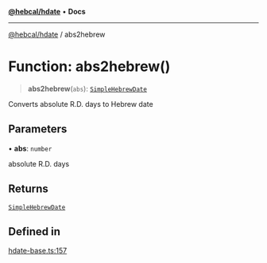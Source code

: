 [**@hebcal/hdate**](../README.md) • **Docs**

***

[@hebcal/hdate](../globals.md) / abs2hebrew

# Function: abs2hebrew()

> **abs2hebrew**(`abs`): [`SimpleHebrewDate`](../type-aliases/SimpleHebrewDate.md)

Converts absolute R.D. days to Hebrew date

## Parameters

• **abs**: `number`

absolute R.D. days

## Returns

[`SimpleHebrewDate`](../type-aliases/SimpleHebrewDate.md)

## Defined in

[hdate-base.ts:157](https://github.com/hebcal/hdate-js/blob/0598d33c365bb80f37dc49c0f800617668c63a8d/src/hdate-base.ts#L157)
